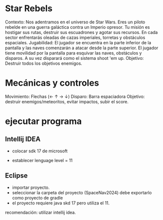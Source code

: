 # Star Rebels

Contexto: Nos adentramos en el universo de Star Wars. Eres un piloto rebelde en
una guerra galáctica contra un Imperio opresor. Tu misión es hostigar sus rutas,
destruir sus escuadrones y agotar sus recursos. En cada sector enfrentarás oleadas
de cazas imperiales, torretas y obstáculos espaciales.
Jugabilidad: El jugador se encuentra en la parte inferior de la pantalla y las 
naves comenzarán a atacar desde la parte superior. El jugador tiene movilidad por
la pantalla para esquivar las naves, obstáculos y disparos. A su vez disparará 
como el sistema shoot 'em up.
Objetivo: Destruir todos los objetivos enemigos.

# Mecánicas y controles

Movimiento: Flechas (← ↑ → ↓)
Disparo: Barra espaciadora
Objetivo: destruir enemigos/meteoritos, evitar impactos, subir el score.

# ejecutar programa

## Intellij IDEA

- colocar sdk 17 de microsoft

- establecer lenguage level = 11

## Eclipse
- importar proyecto.
- seleccionar la carpeta del proyecto (SpaceNav2024) debe exportarlo como proyecto de gradle
- el proyecto requiere java skd 17 pero utiliza el 11.

recomendación: utilizar intellij idea.
